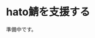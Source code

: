 # hato鯖を支援する

準備中です。

<!-- 
hato鯖の運営維持のため寄付を募っています。

::: warning
作成中のため申請はできません
<br>
このページの内容は未確定です。
:::

## 寄付に関する注意
* 寄付の受付は、予告なく終了する場合がございます。予めご了承ください。

### 反映まで
* 反映作業は手動のため少しお時間をいただきます。

### Amazonアカウント
* 寄付には[Amazonアカウント](https://www.amazon.co.jp/)が必要です。

### 返金について
* 記入された金額より多く支払われた場合、差額の返却はしておりません。送信前にもう一度、金額をご確認ください。

### Minecraft 商用利用ガイドライン
* [商用利用ガイドライン](https://account.mojang.com/documents/commercial_guidelines)により、寄付による**優遇**は**一切ありません**のでご了承ください。
* [Minecraft 商用利用ガイドライン](https://account.mojang.com/documents/commercial_guidelines)に準拠しています。
* Minecraft は Mojang AB の登録商標です。
-->